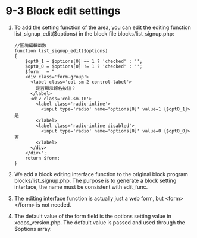 # 9-3 Block edit settings



1. To add the setting function of the area, you can edit the editing function list\_signup\_edit\($options\) in the block file blocks/list\_signup.php:

   ```text
   //區塊編輯函數
   function list_signup_edit($options)
   {
       $opt0_1 = $options[0] == 1 ? 'checked' : '';
       $opt0_0 = $options[0] != 1 ? 'checked' : '';
       $form   = "
       <div class='form-group'>
         <label class='col-sm-2 control-label'>
           是否顯示報名按鈕？
         </label>
         <div class='col-sm-10'>
           <label class='radio-inline'>
             <input type='radio' name='options[0]' value=1 {$opt0_1}> 是
           </label>
           <label class='radio-inline disabled'>
             <input type='radio' name='options[0]' value=0 {$opt0_0}> 否
           </label>
         </div>
       </div>";
       return $form;
   }
   ```

2. We add a block editing interface function to the original block program blocks/list\_signup.php. The purpose is to generate a block setting interface, the name must be consistent with edit\_func.
3. The editing interface function is actually just a web form, but &lt;form&gt;&lt;/form&gt; is not needed.
4. The default value of the form field is the options setting value in xoops\_version.php. The default value is passed and used through the $options array.

